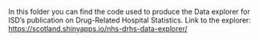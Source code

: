 In this folder you can find the code used to produce the Data explorer for ISD’s publication on Drug-Related Hospital Statistics.
Link to the explorer: https://scotland.shinyapps.io/nhs-drhs-data-explorer/
